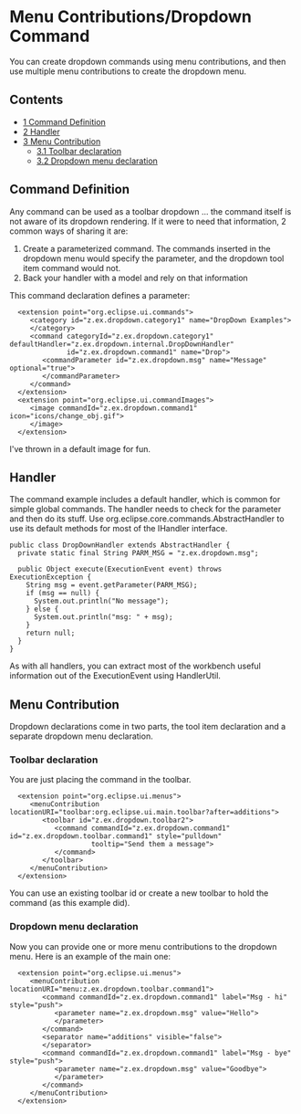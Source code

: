 Menu Contributions/Dropdown Command
===================================

You can create dropdown commands using menu contributions, and then use multiple menu contributions to create the dropdown menu.

Contents
--------

*   [1 Command Definition](#Command-Definition)
*   [2 Handler](#Handler)
*   [3 Menu Contribution](#Menu-Contribution)
    *   [3.1 Toolbar declaration](#Toolbar-declaration)
    *   [3.2 Dropdown menu declaration](#Dropdown-menu-declaration)

Command Definition
------------------

Any command can be used as a toolbar dropdown ... the command itself is not aware of its dropdown rendering. If it were to need that information, 2 common ways of sharing it are:

1.  Create a parameterized command. The commands inserted in the dropdown menu would specify the parameter, and the dropdown tool item command would not.
2.  Back your handler with a model and rely on that information

This command declaration defines a parameter:

 

      <extension point="org.eclipse.ui.commands">
         <category id="z.ex.dropdown.category1" name="DropDown Examples">
         </category>
         <command categoryId="z.ex.dropdown.category1" defaultHandler="z.ex.dropdown.internal.DropDownHandler"  
                  id="z.ex.dropdown.command1" name="Drop">
            <commandParameter id="z.ex.dropdown.msg" name="Message" optional="true">
            </commandParameter>
         </command>
      </extension>
      <extension point="org.eclipse.ui.commandImages">
         <image commandId="z.ex.dropdown.command1" icon="icons/change_obj.gif">
         </image>
      </extension>
    

 

I've thrown in a default image for fun.

Handler
-------

The command example includes a default handler, which is common for simple global commands. The handler needs to check for the parameter and then do its stuff. Use org.eclipse.core.commands.AbstractHandler to use its default methods for most of the IHandler interface.

    public class DropDownHandler extends AbstractHandler {
      private static final String PARM_MSG = "z.ex.dropdown.msg";
    
      public Object execute(ExecutionEvent event) throws ExecutionException {
        String msg = event.getParameter(PARM_MSG);
        if (msg == null) {
          System.out.println("No message");
        } else {
          System.out.println("msg: " + msg);
        }
        return null;
      }
    }
    

 

As with all handlers, you can extract most of the workbench useful information out of the ExecutionEvent using HandlerUtil.

Menu Contribution
-----------------

Dropdown declarations come in two parts, the tool item declaration and a separate dropdown menu declaration.

### Toolbar declaration

You are just placing the command in the toolbar.

 

      <extension point="org.eclipse.ui.menus">
         <menuContribution locationURI="toolbar:org.eclipse.ui.main.toolbar?after=additions">
            <toolbar id="z.ex.dropdown.toolbar2">
               <command commandId="z.ex.dropdown.command1" id="z.ex.dropdown.toolbar.command1" style="pulldown" 
                        tooltip="Send them a message">
               </command>
            </toolbar>
         </menuContribution>
      </extension>
    

 

You can use an existing toolbar id or create a new toolbar to hold the command (as this example did).

### Dropdown menu declaration

Now you can provide one or more menu contributions to the dropdown menu. Here is an example of the main one:

 

      <extension point="org.eclipse.ui.menus">
         <menuContribution locationURI="menu:z.ex.dropdown.toolbar.command1">
            <command commandId="z.ex.dropdown.command1" label="Msg - hi" style="push">
               <parameter name="z.ex.dropdown.msg" value="Hello">
               </parameter>
            </command>
            <separator name="additions" visible="false">
            </separator>
            <command commandId="z.ex.dropdown.command1" label="Msg - bye" style="push">
               <parameter name="z.ex.dropdown.msg" value="Goodbye">
               </parameter>
            </command>
         </menuContribution>
      </extension>
    

 

